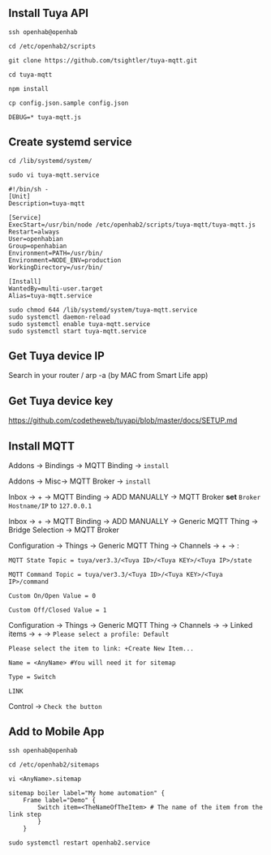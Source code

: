 ## Install Tuya API
`ssh openhab@openhab`

`cd /etc/openhab2/scripts`

`git clone https://github.com/tsightler/tuya-mqtt.git`

`cd tuya-mqtt`

`npm install`

`cp config.json.sample config.json`

`DEBUG=* tuya-mqtt.js`

## Create systemd service

`cd /lib/systemd/system/`

`sudo vi tuya-mqtt.service`

```
#!/bin/sh -
[Unit]
Description=tuya-mqtt

[Service]
ExecStart=/usr/bin/node /etc/openhab2/scripts/tuya-mqtt/tuya-mqtt.js
Restart=always
User=openhabian
Group=openhabian
Environment=PATH=/usr/bin/
Environment=NODE_ENV=production
WorkingDirectory=/usr/bin/

[Install]
WantedBy=multi-user.target
Alias=tuya-mqtt.service
```

```
sudo chmod 644 /lib/systemd/system/tuya-mqtt.service
sudo systemctl daemon-reload
sudo systemctl enable tuya-mqtt.service
sudo systemctl start tuya-mqtt.service
```

## Get Tuya device IP
Search in your router / arp -a (by MAC from Smart Life app)

## Get Tuya device key
https://github.com/codetheweb/tuyapi/blob/master/docs/SETUP.md

## Install MQTT
Addons -> Bindings -> MQTT Binding -> `install`

Addons -> Misc-> MQTT Broker -> `install`

Inbox -> + -> MQTT Binding -> ADD MANUALLY -> MQTT Broker **set** `Broker Hostname/IP` to `127.0.0.1`

Inbox -> + -> MQTT Binding -> ADD MANUALLY -> Generic MQTT Thing -> Bridge Selection -> MQTT Broker

Configuration -> Things -> Generic MQTT Thing -> Channels -> + -> :

`MQTT State Topic = tuya/ver3.3/<Tuya ID>/<Tuya KEY>/<Tuya IP>/state`

`MQTT Command Topic = tuya/ver3.3/<Tuya ID>/<Tuya KEY>/<Tuya IP>/command`

`Custom On/Open Value = 0`

`Custom Off/Closed Value = 1`

Configuration -> Things -> Generic MQTT Thing -> Channels -> <Channel Name> -> Linked items -> + -> 
`Please select a profile: Default`

`Please select the item to link: +Create New Item...`

`Name = <AnyName> #You will need it for sitemap`

`Type = Switch`

`LINK`

Control -> `Check the button`

## Add to Mobile App

`ssh openhab@openhab`

`cd /etc/openhab2/sitemaps`

`vi <AnyName>.sitemap`

```
sitemap boiler label="My home automation" {
    Frame label="Demo" {
        Switch item=<TheNameOfTheItem> # The name of the item from the link step
        }
    }
```

`sudo systemctl restart openhab2.service`
